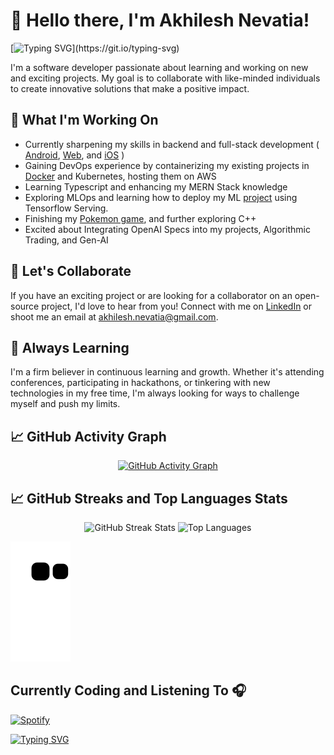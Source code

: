 # 👋 Hello there, I'm Akhilesh Nevatia!


[![Typing SVG](https://readme-typing-svg.demolab.com/?lines=Welcome+to+my+Github+Profile;Feel+Free+to+explore!;)](https://git.io/typing-svg)

I'm a software developer passionate about learning and working on new and exciting projects. My goal is to collaborate with like-minded individuals to create innovative solutions that make a positive impact.

## 🔭 What I'm Working On

- Currently sharpening my skills in backend and full-stack development ( [Android](https://www.github.com/akhilnev/SwipeHire), [Web](https://www.github.com/akhilnev/Melophilia), and [iOS](https://www.github.com/akhilnev/Iwear) )
- Gaining DevOps experience by containerizing my existing projects in [Docker](https://www.github.com/akhilnev/docker-roadmap) and Kubernetes, hosting them on AWS
- Learning Typescript and enhancing my MERN Stack knowledge
- Exploring MLOps and learning how to deploy my ML [project](https://www.github.com/akhilnev/StockNNetPredict) using Tensorflow Serving.
- Finishing my [Pokemon game](https://www.github.com/akhilnev/327), and further exploring C++
- Excited about Integrating OpenAI Specs into my projects, Algorithmic Trading, and Gen-AI 

## 🤝 Let's Collaborate

If you have an exciting project or are looking for a collaborator on an open-source project, I'd love to hear from you! Connect with me on [LinkedIn](https://www.linkedin.com/in/akhilnev/) or shoot me an email at [akhilesh.nevatia@gmail.com](mailto:Akhilesh.nevatia@gmail.com).

## 🌱 Always Learning

I'm a firm believer in continuous learning and growth. Whether it's attending conferences, participating in hackathons, or tinkering with new technologies in my free time, I'm always looking for ways to challenge myself and push my limits.

## 📈 GitHub Activity Graph 

<!-- GitHub Activity Graph -->
<p align="center">
  <a href="https://github.com/ashutosh00710/github-readme-activity-graph">
    <img src="https://github-readme-activity-graph.vercel.app/graph?username=akhilnev&hide=issues&bg_color=151515" alt="GitHub Activity Graph">
  </a>
</p>

## 📈 GitHub Streaks and Top Languages Stats

<!-- GitHub Streak Stats -->
<p align="center">
  <img src="https://github-readme-streak-stats.herokuapp.com/?user=akhilnev&theme=tokyonight&hide_border=false" alt="GitHub Streak Stats">
  <img src="https://github-readme-stats.vercel.app/api/top-langs/?username=akhilnev&theme=tokyonight&show_icons=true&hide_border=false&layout=compact" alt="Top Languages" style="width: 45%;">
</p>

![Snake animation](https://github.com/akhilnev/akhilnev/blob/output/github-contribution-grid-snake.svg)

## Currently Coding and Listening To 🎧

[![Spotify](https://spotify-github-profile.vercel.app/api/view?uid=1vyi5nibm9e0v7qaw0y8zuhv1&cover_image=true&theme=natemoo-re&show_offline=true&background_color=ffa57d&interchange=true&bar_color=2c1376&bar_color_cover=false)](https://spotify-github-profile.vercel.app/api/view?uid=1vyi5nibm9e0v7qaw0y8zuhv1&redirect=true)

[![Typing SVG](https://readme-typing-svg.demolab.com/?lines=Thanks+for+stopping+by!<3)](https://git.io/typing-svg)
